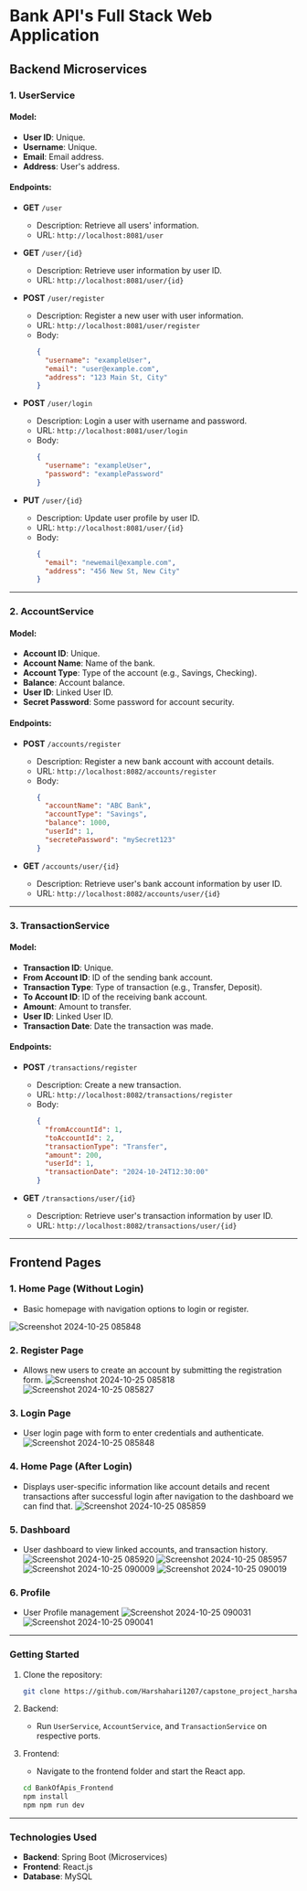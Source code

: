 # Bank API's Full Stack Web Application

## Backend Microservices

### 1. UserService

#### Model:
- **User ID**: Unique.
- **Username**: Unique.
- **Email**: Email address.
- **Address**: User's address.

#### Endpoints:

- **GET** `/user`
  - Description: Retrieve all users' information.
  - URL: `http://localhost:8081/user`

- **GET** `/user/{id}`
  - Description: Retrieve user information by user ID.
  - URL: `http://localhost:8081/user/{id}`

- **POST** `/user/register`
  - Description: Register a new user with user information.
  - URL: `http://localhost:8081/user/register`
  - Body:
    ```json
    {
      "username": "exampleUser",
      "email": "user@example.com",
      "address": "123 Main St, City"
    }
    ```

- **POST** `/user/login`
  - Description: Login a user with username and password.
  - URL: `http://localhost:8081/user/login`
  - Body:
    ```json
    {
      "username": "exampleUser",
      "password": "examplePassword"
    }
    ```

- **PUT** `/user/{id}`
  - Description: Update user profile by user ID.
  - URL: `http://localhost:8081/user/{id}`
  - Body:
    ```json
    {
      "email": "newemail@example.com",
      "address": "456 New St, New City"
    }
    ```

---

### 2. AccountService

#### Model:
- **Account ID**: Unique.
- **Account Name**: Name of the bank.
- **Account Type**: Type of the account (e.g., Savings, Checking).
- **Balance**: Account balance.
- **User ID**: Linked User ID.
- **Secret Password**: Some password for account security.

#### Endpoints:

- **POST** `/accounts/register`
  - Description: Register a new bank account with account details.
  - URL: `http://localhost:8082/accounts/register`
  - Body:
    ```json
    {
      "accountName": "ABC Bank",
      "accountType": "Savings",
      "balance": 1000,
      "userId": 1,
      "secretePassword": "mySecret123"
    }
    ```

- **GET** `/accounts/user/{id}`
  - Description: Retrieve user's bank account information by user ID.
  - URL: `http://localhost:8082/accounts/user/{id}`

---

### 3. TransactionService

#### Model:
- **Transaction ID**: Unique.
- **From Account ID**: ID of the sending bank account.
- **Transaction Type**: Type of transaction (e.g., Transfer, Deposit).
- **To Account ID**: ID of the receiving bank account.
- **Amount**: Amount to transfer.
- **User ID**: Linked User ID.
- **Transaction Date**: Date the transaction was made.

#### Endpoints:

- **POST** `/transactions/register`
  - Description: Create a new transaction.
  - URL: `http://localhost:8082/transactions/register`
  - Body:
    ```json
    {
      "fromAccountId": 1,
      "toAccountId": 2,
      "transactionType": "Transfer",
      "amount": 200,
      "userId": 1,
      "transactionDate": "2024-10-24T12:30:00"
    }
    ```

- **GET** `/transactions/user/{id}`
  - Description: Retrieve user's transaction information by user ID.
  - URL: `http://localhost:8082/transactions/user/{id}`

---

## Frontend Pages

### 1. Home Page (Without Login)

- Basic homepage with navigation options to login or register.

![Screenshot 2024-10-25 085848](https://github.com/user-attachments/assets/d3add974-acb8-4cc6-a3b9-446a2b1fdf82)


### 2. Register Page

- Allows new users to create an account by submitting the registration form.
![Screenshot 2024-10-25 085818](https://github.com/user-attachments/assets/114a3d11-8d31-4ec1-a21b-31ed009cb7ba)
![Screenshot 2024-10-25 085827](https://github.com/user-attachments/assets/617f1f99-bd6a-4f1e-9698-b9cb9c4aa89a)

### 3. Login Page

- User login page with form to enter credentials and authenticate.
![Screenshot 2024-10-25 085848](https://github.com/user-attachments/assets/a8270a46-8430-4b3a-9def-a0ed3f4b65ad)

### 4. Home Page (After Login)
- Displays user-specific information like account details and recent transactions after successful login after navigation to the dashboard we can find that.
![Screenshot 2024-10-25 085859](https://github.com/user-attachments/assets/2447ed0c-8172-450f-956b-6f558bfada35)

### 5. Dashboard
- User dashboard to view linked accounts, and transaction history.
![Screenshot 2024-10-25 085920](https://github.com/user-attachments/assets/1ec0ab9d-5486-43f2-91ce-abe844113449)
![Screenshot 2024-10-25 085957](https://github.com/user-attachments/assets/a6cef4ee-ea81-4f0e-ae37-d306900a321b)
![Screenshot 2024-10-25 090009](https://github.com/user-attachments/assets/54ccaac7-e44d-4143-a87e-41be5026b811)
![Screenshot 2024-10-25 090019](https://github.com/user-attachments/assets/32c150a4-d632-48f1-9ba3-af09b199e6c8)

### 6. Profile
- User Profile management
![Screenshot 2024-10-25 090031](https://github.com/user-attachments/assets/bb68cc05-24a3-4566-b52b-aafdd574478f)
![Screenshot 2024-10-25 090041](https://github.com/user-attachments/assets/7f548d45-330c-4bcb-be81-d2c6e76b916c)

---
### Getting Started

1. Clone the repository:

    ```bash
    git clone https://github.com/Harshahari1207/capstone_project_harsha.git
    ```

2. Backend:
    - Run `UserService`, `AccountService`, and `TransactionService` on respective ports.

3. Frontend:
    - Navigate to the frontend folder and start the React app.

    ```bash
    cd BankOfApis_Frontend
    npm install
    npm npm run dev
    ```

---

### Technologies Used

- **Backend**: Spring Boot (Microservices)
- **Frontend**: React.js
- **Database**: MySQL
